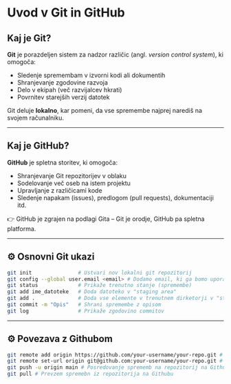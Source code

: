 #  Uvod v Git in GitHub

##  Kaj je Git?

**Git** je porazdeljen sistem za nadzor različic (angl. *version control system*), ki omogoča:

- Sledenje spremembam v izvorni kodi ali dokumentih
- Shranjevanje zgodovine razvoja
- Delo v ekipah (več razvijalcev hkrati)
- Povrnitev starejših verzij datotek

Git deluje **lokalno**, kar pomeni, da vse spremembe najprej narediš na svojem računalniku.

---

##  Kaj je GitHub?

**GitHub** je spletna storitev, ki omogoča:

- Shranjevanje Git repozitorijev v oblaku
- Sodelovanje več oseb na istem projektu
- Upravljanje z različicami kode
- Sledenje napakam (issues), predlogom (pull requests), dokumentaciji itd.

👉 GitHub je zgrajen na podlagi Gita – Git je orodje, GitHub pa spletna platforma.

---

## ⚙️ Osnovni Git ukazi

```bash
git init               # Ustvari nov lokalni git repozitorij
git config --global user.email <email> # Dodamo email, ki ga bomo uporabili za push
git status             # Prikaže trenutno stanje (spremembe)
git add ime_datoteke   # Doda datoteko v "staging area"
git add .              # Doda vse elemente v trenutnem dirketorji v "staging area""
git commit -m "Opis"   # Shrani spremembe z opisom
git log                # Prikaže zgodovino commitov
```
---
## ⚙️ Povezava z Githubom
```bash
git remote add origin https://github.com/your-username/your-repo.git # Push preko protokola https
git remote set-url origin git@github.com:your-username/your-repo.git # Push preko protokola ssh
git push -u origin main # Posredovanje sprememb na repozitorij na Github platformi
git pull # Prevzem spremebn iz repozitorija na Githubu
```
